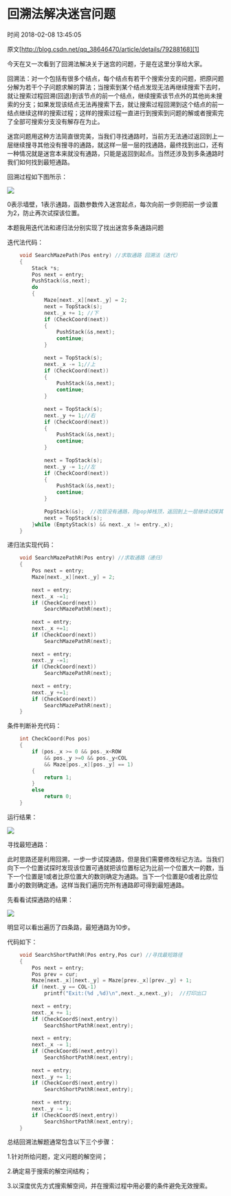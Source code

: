 # 回溯法解决迷宫问题

 时间 2018-02-08 13:45:05  

原文[http://blog.csdn.net/qq_38646470/article/details/79288168][1]


今天在又一次看到了回溯法解决关于迷宫的问题，于是在这里分享给大家。

回溯法：对一个包括有很多个结点，每个结点有若干个搜索分支的问题，把原问题分解为若干个子问题求解的算法；当搜索到某个结点发现无法再继续搜索下去时，就让搜索过程回溯(回退)到该节点的前一个结点，继续搜索该节点外的其他尚未搜索的分支；如果发现该结点无法再搜索下去，就让搜索过程回溯到这个结点的前一结点继续这样的搜索过程；这样的搜索过程一直进行到搜索到问题的解或者搜索完了全部可搜索分支没有解存在为止。 

迷宫问题用这种方法简直很完美，当我们寻找通路时，当前方无法通过返回到上一层继续搜寻其他没有搜寻的通路，就这样一层一层的找通路，最终找到出口，还有一种情况就是迷宫本来就没有通路，只能是返回到起点。当然还涉及到多条通路时我们如何找到最短通路。

回溯过程如下图所示：

![][3]

0表示墙壁，1表示通路，函数参数传入迷宫起点，每次向前一步则把前一步设置为2，防止再次试探该位置。

本题我用迭代法和递归法分别实现了找出迷宫多条通路问题

迭代法代码：

```c
    void SearchMazePath(Pos entry) //求取通路 回溯法（迭代）
    {
        Stack *s;
        Pos next = entry;
        PushStack(&s,next);
        do
        {
            Maze[next._x][next._y] = 2;
            next = TopStack(s);
            next._x += 1; //下
            if (CheckCoord(next)) 
            {
                PushStack(&s,next);
                continue;
            }
    
            next = TopStack(s);
            next._x -= 1;//上
            if (CheckCoord(next))
            {
                PushStack(&s,next);
                continue;
            }
    
            next = TopStack(s);
            next._y += 1;//右
            if (CheckCoord(next))
            {
                PushStack(&s,next);
                continue;
            }
    
            next = TopStack(s);
            next._y -= 1;//左
            if (CheckCoord(next))
            {
                PushStack(&s,next);
                continue;
            }
    
            PopStack(&s);  //改层没有通路，则pop掉栈顶，返回到上一层继续试探其他方向
            next = TopStack(s);
        }while (EmptyStack(s) && next._x != entry._x);
    }
```

递归法实现代码：

```c
    void SearchMazePathR(Pos entry) //求取通路（递归）
    {
        Pos next = entry;
        Maze[next._x][next._y] = 2;
    
        next = entry;
        next._x -=1;
        if (CheckCoord(next))
            SearchMazePathR(next);
    
        next = entry;
        next._x +=1;
        if (CheckCoord(next))
            SearchMazePathR(next);
    
        next = entry;
        next._y -=1;
        if (CheckCoord(next))
            SearchMazePathR(next);
    
        next = entry;
        next._y +=1;
        if (CheckCoord(next))
            SearchMazePathR(next);
    }
```
条件判断补充代码：

```c
    int CheckCoord(Pos pos)
    {
        if (pos._x >= 0 && pos._x<ROW 
            && pos._y >=0 && pos._y<COL  
            && Maze[pos._x][pos._y] == 1)
        {
            return 1;
        }
        else
            return 0;
    }
```

运行结果：

![][4]

寻找最短通路：

此时思路还是利用回溯，一步一步试探通路，但是我们需要修改标记方法。当我们向下一个位置试探时发现该位置可通就把该位置标记为比前一个位置大一的数，当下一个位置是1或者比原位置大的数则确定为通路。当下一个位置是0或者比原位置小的数则确定通。这样当我们遍历完所有通路即可得到最短通路。

先看看试探通路的结果：

![][5]

明显可以看出遍历了四条路，最短通路为10步。

代码如下：

```c
    void SearchShortPathR(Pos entry,Pos cur) //寻找最短路径
    {
        Pos next = entry;
        Pos prev = cur;
        Maze[next._x][next._y] = Maze[prev._x][prev._y] + 1;
        if (next._y == COL-1)
            printf("Exit:(%d ,%d)\n",next._x,next._y);  //打印出口
    
        next = entry;
        next._x += 1;
        if (CheckCoordS(next,entry))
            SearchShortPathR(next,entry);
    
        next = entry;
        next._x -= 1;
        if (CheckCoordS(next,entry))
            SearchShortPathR(next,entry);
    
        next = entry;
        next._y += 1;
        if (CheckCoordS(next,entry))
            SearchShortPathR(next,entry);
    
        next = entry;
        next._y -= 1;
        if (CheckCoordS(next,entry))
            SearchShortPathR(next,entry);
    }
```

总结回溯法解题通常包含以下三个步骤：

1.针对所给问题，定义问题的解空间；

2.确定易于搜索的解空间结构；

3.以深度优先方式搜索解空间，并在搜索过程中用必要的条件避免无效搜索。

[1]: http://blog.csdn.net/qq_38646470/article/details/79288168 
[3]: ../img/QBbA7bA.png 
[4]: ../img/AJFRvuz.png 
[5]: ../img/iEzi2aj.png 